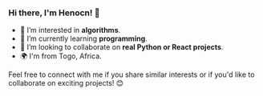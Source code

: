 ### Hi there, I'm Henocn! 👋

- 👀 I’m interested in **algorithms**.
- 🌱 I’m currently learning **programming**.
- 💞️ I’m looking to collaborate on **real Python or React projects**.
- 🌍 I'm from Togo, Africa.

Feel free to connect with me if you share similar interests or if you'd like to collaborate on exciting projects! 😊
